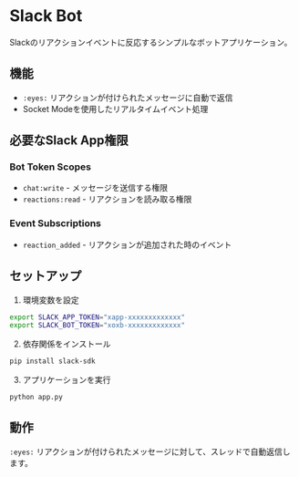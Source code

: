 # Slack Bot

Slackのリアクションイベントに反応するシンプルなボットアプリケーション。

## 機能

- `:eyes:` リアクションが付けられたメッセージに自動で返信
- Socket Modeを使用したリアルタイムイベント処理

## 必要なSlack App権限

### Bot Token Scopes
- `chat:write` - メッセージを送信する権限
- `reactions:read` - リアクションを読み取る権限

### Event Subscriptions
- `reaction_added` - リアクションが追加された時のイベント

## セットアップ

1. 環境変数を設定
```bash
export SLACK_APP_TOKEN="xapp-xxxxxxxxxxxxx"
export SLACK_BOT_TOKEN="xoxb-xxxxxxxxxxxxx"
```

2. 依存関係をインストール
```bash
pip install slack-sdk
```

3. アプリケーションを実行
```bash
python app.py
```

## 動作

`:eyes:` リアクションが付けられたメッセージに対して、スレッドで自動返信します。
